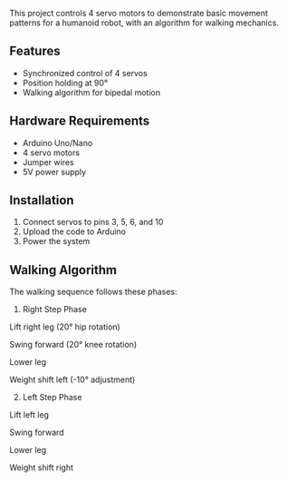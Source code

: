 
This project controls 4 servo motors to demonstrate basic movement patterns for a humanoid robot, with an algorithm for walking mechanics.

## Features
- Synchronized control of 4 servos
- Position holding at 90°
- Walking algorithm for bipedal motion

## Hardware Requirements
- Arduino Uno/Nano
- 4 servo motors
- Jumper wires
- 5V power supply

## Installation
1. Connect servos to pins 3, 5, 6, and 10
2. Upload the code to Arduino
3. Power the system


## Walking Algorithm
The walking sequence follows these phases:

1. Right Step Phase

Lift right leg (20° hip rotation)

Swing forward (20° knee rotation)

Lower leg

Weight shift left (-10° adjustment)

2. Left Step Phase

Lift left leg

Swing forward

Lower leg

Weight shift right
